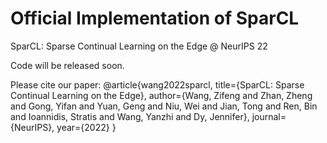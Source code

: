 # Official Implementation of SparCL
SparCL: Sparse Continual Learning on the Edge @ NeurIPS 22

Code will be released soon.

Please cite our paper:
@article{wang2022sparcl,
  title={SparCL: Sparse Continual Learning on the Edge},
  author={Wang, Zifeng and Zhan, Zheng and Gong, Yifan and Yuan, Geng and Niu, Wei and Jian, Tong and Ren, Bin and Ioannidis, Stratis and Wang, Yanzhi and Dy, Jennifer},
  journal={NeurIPS},
  year={2022}
}
